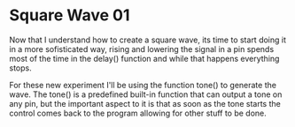 # Square Wave 01

Now that I understand how to create a square wave, its time to start doing it in a more sofisticated way, rising and lowering the signal in a pin spends most of the time in the delay() function and while that happens everything stops. 

For these new experiment I'll be using the function tone() to generate the wave. The tone() is a predefined built-in function that can output a tone on any pin, but the important aspect to it is that as soon as the tone starts the control comes back to the program allowing for other stuff to be done. 
